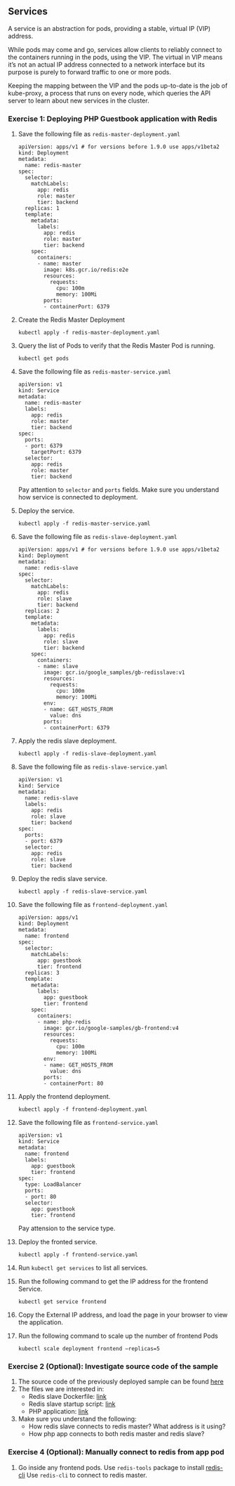 ## Services

A service is an abstraction for pods, providing a stable, virtual IP (VIP) address.

While pods may come and go, services allow clients to reliably connect to the containers running in the pods, using the VIP. The virtual in VIP means it’s not an actual IP address connected to a network interface but its purpose is purely to forward traffic to one or more pods.

Keeping the mapping between the VIP and the pods up-to-date is the job of kube-proxy, a process that runs on every node, which queries the API server to learn about new services in the cluster.

### Exercise 1: Deploying PHP Guestbook application with Redis

1. Save the following file as `redis-master-deployment.yaml`
    ```
    apiVersion: apps/v1 # for versions before 1.9.0 use apps/v1beta2
    kind: Deployment
    metadata:
      name: redis-master
    spec:
      selector:
        matchLabels:
          app: redis
          role: master
          tier: backend
      replicas: 1
      template:
        metadata:
          labels:
            app: redis
            role: master
            tier: backend
        spec:
          containers:
          - name: master
            image: k8s.gcr.io/redis:e2e
            resources:
              requests:
                cpu: 100m
                memory: 100Mi
            ports:
            - containerPort: 6379
    ```

1. Create the Redis Master Deployment
    ```
    kubectl apply -f redis-master-deployment.yaml
    ```

1. Query the list of Pods to verify that the Redis Master Pod is running.
    ```
    kubectl get pods
    ```

1. Save the following file as `redis-master-service.yaml` 
    ```
    apiVersion: v1
    kind: Service
    metadata:
      name: redis-master
      labels:
        app: redis
        role: master
        tier: backend
    spec:
      ports:
      - port: 6379
        targetPort: 6379
      selector:
        app: redis
        role: master
        tier: backend
    ```
    Pay attention to `selector` and `ports` fields. Make sure you understand how service is connected to deployment. 

1. Deploy the service.
    ```
    kubectl apply -f redis-master-service.yaml
    ```

1. Save the following file as `redis-slave-deployment.yaml`
    ```
    apiVersion: apps/v1 # for versions before 1.9.0 use apps/v1beta2
    kind: Deployment
    metadata:
      name: redis-slave
    spec:
      selector:
        matchLabels:
          app: redis
          role: slave
          tier: backend
      replicas: 2
      template:
        metadata:
          labels:
            app: redis
            role: slave
            tier: backend
        spec:
          containers:
          - name: slave
            image: gcr.io/google_samples/gb-redisslave:v1
            resources:
              requests:
                cpu: 100m
                memory: 100Mi
            env:
            - name: GET_HOSTS_FROM
              value: dns
            ports:
            - containerPort: 6379
    ```

1. Apply the redis slave deployment.
    ```
    kubectl apply -f redis-slave-deployment.yaml
    ```

1. Save the following file as `redis-slave-service.yaml`
    ```
    apiVersion: v1
    kind: Service
    metadata:
      name: redis-slave
      labels:
        app: redis
        role: slave
        tier: backend
    spec:
      ports:
      - port: 6379
      selector:
        app: redis
        role: slave
        tier: backend
    ```

1. Deploy the redis slave service.
    ```
    kubectl apply -f redis-slave-service.yaml
    ``` 

1. Save the following file as `frontend-deployment.yaml`
    ```
    apiVersion: apps/v1 
    kind: Deployment
    metadata:
      name: frontend
    spec:
      selector:
        matchLabels:
          app: guestbook
          tier: frontend
      replicas: 3
      template:
        metadata:
          labels:
            app: guestbook
            tier: frontend
        spec:
          containers:
          - name: php-redis
            image: gcr.io/google-samples/gb-frontend:v4
            resources:
              requests:
                cpu: 100m
                memory: 100Mi
            env:
            - name: GET_HOSTS_FROM
              value: dns
            ports:
            - containerPort: 80
    ```

1. Apply the frontend deployment. 
    ```
    kubectl apply -f frontend-deployment.yaml
    ```

1. Save the following file as `frontend-service.yaml`
    ```
    apiVersion: v1
    kind: Service
    metadata:
      name: frontend
      labels:
        app: guestbook
        tier: frontend
    spec:
      type: LoadBalancer
      ports:
      - port: 80
      selector:
        app: guestbook
        tier: frontend
    ```
    Pay attension to the service type.

1. Deploy the fronted service.
    ```
    kubectl apply -f frontend-service.yaml

    ```

1. Run `kubectl get services` to list all services.

1. Run the following command to get the IP address for the frontend Service.
    ```
    kubectl get service frontend
    ```

1. Copy the External IP address, and load the page in your browser to view the application.

1. Run the following command to scale up the number of frontend Pods
    ```
    kubectl scale deployment frontend –replicas=5

    ```

### Exercise 2 (Optional): Investigate source code of the sample

1. The source code of the previously deployed sample can be found [here](https://github.com/kubernetes/examples/tree/master/guestbook) 
1. The files we are interested in:
    * Redis slave Dockerfile: [link](https://github.com/kubernetes/examples/blob/master/guestbook/redis-slave/Dockerfile)
    * Redis slave startup script: [link](https://github.com/kubernetes/examples/blob/master/guestbook/redis-slave/run.sh)
    * PHP application: [link](https://github.com/kubernetes/examples/blob/master/guestbook/php-redis/guestbook.php)
1. Make sure you understand the following:
    * How redis slave connects to redis master? What address is it using?
    * How php app connects to both redis master and redis slave?

### Exercise 4 (Optional): Manually connect to redis from app pod 

1. Go inside any frontend pods. Use `redis-tools` package to install [redis-cli](https://redis.io/topics/rediscli) Use `redis-cli` to connect to redis master.


